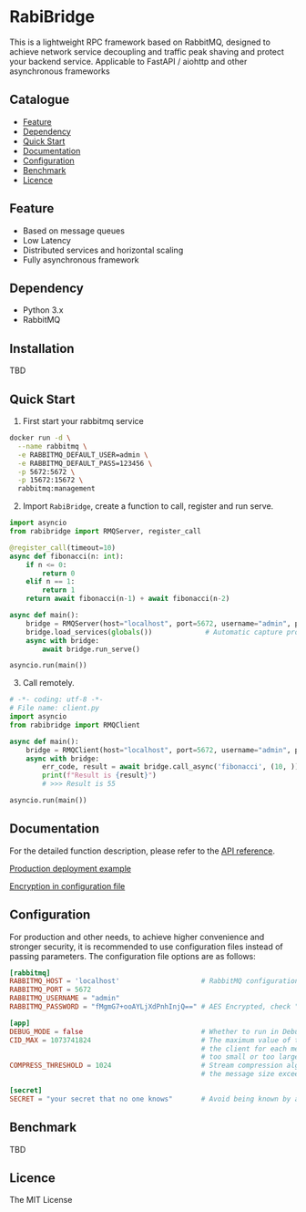 # RabiBridge

This is a lightweight RPC framework based on RabbitMQ, designed to achieve network service decoupling and traffic peak shaving and protect your backend service. Applicable to FastAPI / aiohttp and other asynchronous frameworks

## Catalogue
- [Feature](#Feature)
- [Dependency](#Dependency)
- [Quick Start](#Quick-Start)
- [Documentation](#Documentation)
- [Configuration](#Configuration)
- [Benchmark](#Contribute)
- [Licence](#Licence)

## Feature
- Based on message queues
- Low Latency
- Distributed services and horizontal scaling
- Fully asynchronous framework

## Dependency
- Python 3.x
- RabbitMQ

## Installation

TBD

## Quick Start

1. First start your rabbitmq service
```sh
docker run -d \
  --name rabbitmq \
  -e RABBITMQ_DEFAULT_USER=admin \
  -e RABBITMQ_DEFAULT_PASS=123456 \
  -p 5672:5672 \
  -p 15672:15672 \
  rabbitmq:management
```

2. Import `RabiBridge`, create a function to call, register and run serve.
```python
import asyncio
from rabibridge import RMQServer, register_call

@register_call(timeout=10)
async def fibonacci(n: int):
    if n <= 0:
        return 0
    elif n == 1:
        return 1
    return await fibonacci(n-1) + await fibonacci(n-2)

async def main():
    bridge = RMQServer(host="localhost", port=5672, username="admin", password="123456")
    bridge.load_services(globals())             # Automatic capture procedure of the main namespace
    async with bridge:
        await bridge.run_serve()

asyncio.run(main())
```

3. Call remotely.
```python
# -*- coding: utf-8 -*-
# File name: client.py
import asyncio
from rabibridge import RMQClient

async def main():
    bridge = RMQClient(host="localhost", port=5672, username="admin", password="123456")
    async with bridge:
        err_code, result = await bridge.call_async('fibonacci', (10, ))
        print(f"Result is {result}")
        # >>> Result is 55

asyncio.run(main())
```


## Documentation

For the detailed function description, please refer to the [API reference]().

[Production deployment example]()

[Encryption in configuration file]()

## Configuration

For production and other needs,  to achieve higher convenience and stronger security, it is recommended to use configuration files instead of passing parameters. The configuration file options are as follows:

```toml
[rabbitmq]      
RABBITMQ_HOST = 'localhost'                    # RabbitMQ configuration info, same below.
RABBITMQ_PORT = 5672
RABBITMQ_USERNAME = "admin"
RABBITMQ_PASSWORD = "fMgmG7+ooAYLjXdPnhInjQ==" # AES Encrypted, check "Encryption in configuration file"

[app]
DEBUG_MODE = false                             # Whether to run in Debug mode.
CID_MAX = 1073741824                           # The maximum value of the independent ID assigned by 
                                               # the client for each message, which should not be 
                                               # too small or too large.
COMPRESS_THRESHOLD = 1024                      # Stream compression algorithm will be enabled when 
                                               # the message size exceeds this byte threshold.

[secret]
SECRET = "your secret that no one knows"       # Avoid being known by anyone.
```

## Benchmark

TBD

## Licence
The MIT License
